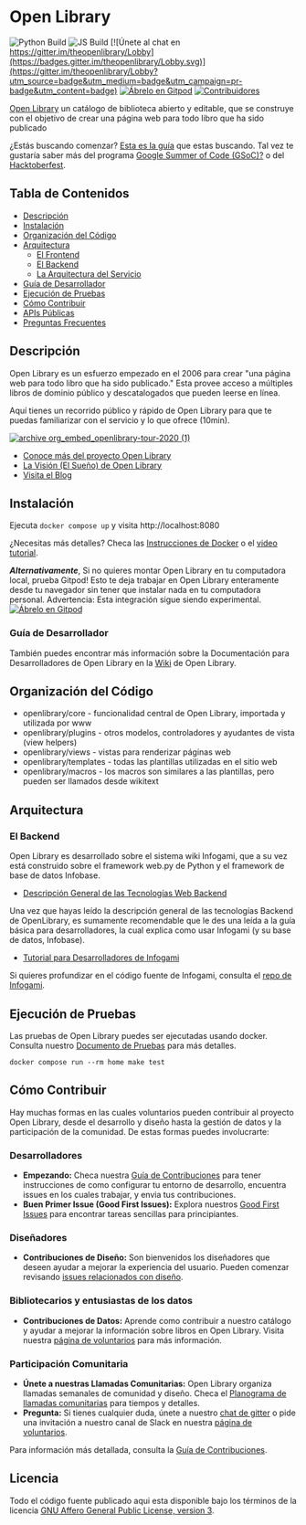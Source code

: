 # Open Library

![Python Build](https://github.com/internetarchive/openlibrary/actions/workflows/python_tests.yml/badge.svg)
![JS Build](https://github.com/internetarchive/openlibrary/actions/workflows/javascript_tests.yml/badge.svg)
[![Únete al chat en https://gitter.im/theopenlibrary/Lobby](https://badges.gitter.im/theopenlibrary/Lobby.svg)](https://gitter.im/theopenlibrary/Lobby?utm_source=badge&utm_medium=badge&utm_campaign=pr-badge&utm_content=badge)
[![Ábrelo en Gitpod](https://img.shields.io/badge/Contribute%20with-Gitpod-908a85?logo=gitpod)](https://gitpod.io/#https://github.com/internetarchive/openlibrary/)
[![Contribuidores](https://img.shields.io/github/contributors/internetarchive/openlibrary.svg)](https://github.com/internetarchive/openlibrary/graphs/contributors)

[Open Library](https://openlibrary.org) un catálogo de biblioteca abierto y editable, que se construye con el objetivo de crear una página web para todo libro que ha sido publicado

¿Estás buscando comenzar? [Esta es la guía](https://github.com/internetarchive/openlibrary/blob/master/CONTRIBUTING.md) que estas buscando. Tal vez te gustaría saber más del programa [Google Summer of Code (GSoC)?](https://github.com/internetarchive/openlibrary/wiki/Google-Summer-of-Code) o del  [Hacktoberfest](https://github.com/internetarchive/openlibrary/wiki/Hacktoberfest).

## Tabla de Contenidos
   - [Descripción](#Descripción)
   - [Instalación](#Instalación)
   - [Organización del Código](#Organización-del-Código)
   - [Arquitectura](#Arquitectura)
     - [El Frontend](https://github.com/internetarchive/openlibrary/wiki/Frontend-Guide)
     - [El Backend](#el-backend)
     - [La Arquitectura del Servicio](https://github.com/internetarchive/openlibrary/wiki/Production-Service-Architecture)
   - [Guía de Desarrollador](#Guía-de-Desarrollador)
   - [Ejecución de Pruebas](#Ejecución-de-Pruebas)
   - [Cómo Contribuir](#Cómo-Contribuir)
   - [APIs Públicas](https://openlibrary.org/developers/api)
   - [Preguntas Frecuentes](https://openlibrary.org/help/faq)

## Descripción

Open Library es un esfuerzo empezado en el 2006 para crear "una página web para todo libro que ha sido publicado." Esta provee acceso a múltiples libros de dominio público y descatalogados que pueden leerse en línea.

Aquí tienes un recorrido público y rápido de Open Library para que te puedas familiarizar con el servicio y lo que ofrece (10min).

[![archive org_embed_openlibrary-tour-2020 (1)](https://user-images.githubusercontent.com/978325/91348906-55940d00-e799-11ea-83b9-17cd4d99642b.png)](https://archive.org/embed/openlibrary-tour-2020/openlibrary.ogv)

- [Conoce más del proyecto Open Library](https://openlibrary.org/about)
- [La Visión (El Sueño) de  Open Library](https://openlibrary.org/about/vision)
- [Visita el Blog](https://blog.openlibrary.org)

## Instalación

Ejecuta `docker compose up` y visita http://localhost:8080

¿Necesitas más detalles? Checa las [Instrucciones de Docker](https://github.com/internetarchive/openlibrary/blob/master/docker/README.md)
o el [video tutorial](https://archive.org/embed/openlibrary-developer-docs/openlibrary-docker-set-up.mp4).

***Alternativamente***, Si no quieres montar Open Library en tu computadora local, prueba Gitpod!
Esto te deja trabajar en Open Library enteramente desde tu navegador sin tener que instalar nada en tu computadora personal.
Advertencia: Esta integración sigue siendo experimental.
[![Ábrelo en Gitpod](https://img.shields.io/badge/Contribute%20with-Gitpod-908a85?logo=gitpod)](https://gitpod.io/#https://github.com/internetarchive/openlibrary/)

### Guía de Desarrollador

También puedes encontrar más información sobre la Documentación para Desarrolladores de Open Library en la [Wiki](https://github.com/internetarchive/openlibrary/wiki/) de Open Library.

## Organización del Código

* openlibrary/core - funcionalidad central de Open Library, importada y utilizada por www
* openlibrary/plugins - otros modelos, controladores y ayudantes de vista (view helpers)
* openlibrary/views - vistas para renderizar páginas web
* openlibrary/templates - todas las plantillas utilizadas en el sitio web
* openlibrary/macros - los macros son similares a las plantillas, pero pueden ser llamados desde wikitext

## Arquitectura

### El Backend

Open Library es desarrollado sobre el sistema wiki Infogami, que a su vez está construido sobre el framework web.py de Python y el framework de base de datos Infobase.

- [Descripción General de las Tecnologías Web Backend](https://openlibrary.org/about/tech)

Una vez que hayas leído la descripción general de las tecnologías Backend de OpenLibrary, es sumamente recomendable que le des una leída a la guía básica para desarrolladores, la cual explica como usar Infogami (y su base de datos, Infobase).

- [Tutorial para Desarrolladores de Infogami](https://openlibrary.org/dev/docs/infogami)

Si quieres profundizar en el código fuente de Infogami, consulta el [repo de Infogami](https://github.com/internetarchive/infogami).

## Ejecución de Pruebas

Las pruebas de Open Library puedes ser ejecutadas usando docker. Consulta nuestro [Documento de Pruebas](https://github.com/internetarchive/openlibrary/wiki/Testing) para más detalles.

```
docker compose run --rm home make test
```

## Cómo Contribuir

Hay muchas formas en las cuales voluntarios pueden contribuir al proyecto Open Library, desde el desarrollo y diseño hasta la gestión de datos y la participación de la comunidad. De estas formas puedes involucrarte:

### Desarrolladores
- **Empezando:** Checa nuestra [Guía de Contribuciones](https://github.com/internetarchive/openlibrary/blob/master/CONTRIBUTING.md) para tener instrucciones de como configurar tu entorno de desarrollo, encuentra issues en los cuales trabajar, y envia tus contribuciones.
- **Buen Primer Issue (Good First Issues):** Explora nuestros [Good First Issues](https://github.com/internetarchive/openlibrary/issues?q=is%3Aissue+is%3Aopen+-linked%3Apr+label%3A%22Good+First+Issue%22+no%3Aassignee) para encontrar tareas sencillas para principiantes.

### Diseñadores
- **Contribuciones de Diseño:** Son bienvenidos los diseñadores que deseen ayudar a mejorar la experiencia del usuario. Pueden comenzar revisando [issues relacionados con diseño](https://github.com/internetarchive/openlibrary/labels/design).

### Bibliotecarios y entusiastas de los datos
- **Contribuciones de Datos:** Aprende como contribuir a nuestro catálogo y ayudar a mejorar la información sobre libros en Open Library. Visita nuestra [página de voluntarios](https://openlibrary.org/volunteer) para más información.

### Participación Comunitaria
- **Únete a nuestras Llamadas Comunitarias:** Open Library organiza llamadas semanales de comunidad y diseño. Checa el [Planograma de llamadas comunitarias](https://github.com/internetarchive/openlibrary/wiki/Community-Call) para tiempos y detalles.
- **Pregunta:** Si tienes cualquier duda, únete a nuestro [chat de gitter](https://gitter.im/theopenlibrary/Lobby) o pide una invitación a nuestro canal de Slack en nuestra [página de voluntarios](https://openlibrary.org/volunteer).

Para información más detallada, consulta la [Guía de Contribuciones](https://github.com/internetarchive/openlibrary/blob/master/CONTRIBUTING.md).


## Licencia

Todo el código fuente publicado aqui esta disponible bajo los términos de la licencia [GNU Affero General Public License, version 3](https://www.gnu.org/licenses/agpl-3.0.html).
